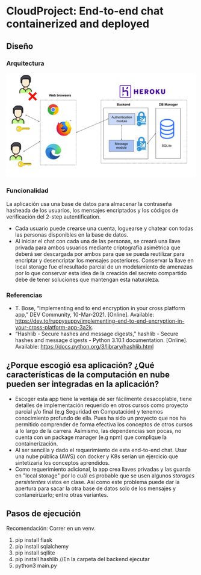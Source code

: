 # CloudProject: End-to-end chat containerized and deployed


## Diseño 
### Arquitectura
![Arquitectura PreCloudCourse](https://github.com/osoman2/CloudProject/blob/main/imgs/arquitecturaPreCloud.PNG)

### Funcionalidad
La aplicación usa una base de datos para almacenar la contraseña hasheada de los usuarios, los mensajes encriptados y los códigos de verificación del 2-step autentification. 
- Cada usuario puede crearse una cuenta, loguearse y chatear con todas las personas disponibles en la base de datos.
- Al iniciar el chat con cada una de las personas, se creará una llave privada para ambos usuarios mediante criptografía asimétrica que deberá ser descargada por ambos para que se pueda reutilizar para encriptar y desencriptar los mensajes posteriores. Conservar la llave en local storage fue el resultado parcial de un modelamiento de amenazas por lo que conservar esta idea de la creación del secreto compartido debe de tener soluciones que mantengan esta naturaleza.

### Referencias
- T. Bose, “Implementing end to end encryption in your cross platform app,” DEV Community, 10-Mar-2021. [Online]. Available: https://dev.to/ruppysuppy/implementing-end-to-end-encryption-in-your-cross-platform-app-3a2k. 
- “Hashlib - Secure hashes and message digests,” hashlib - Secure hashes and message digests - Python 3.10.1 documentation. [Online]. Available: https://docs.python.org/3/library/hashlib.html

## ¿Porque escogió esa aplicación? ¿Qué características de la computación en nube pueden ser integradas en la aplicación?
- Escoger esta app tiene la ventaja de ser fácilmente desacoplable, tiene detalles de implementación requerido en otros cursos como proyecto parcial y/o final (e.g Seguridad en Computación) y tenemos conocimiento profundo de ella. Pues ha sido un proyecto que nos ha permitido comprender de forma efectiva los conceptos de otros cursos a lo largo de la carrera. Asímismo, las dependencias son pocas, no cuenta con un package manager (e.g npm) que complique la containerización. 
- Al ser sencilla y dado el requerimiento de esta end-to-end chat. Usar una nube pública (AWS) con docker y K8s serían un ejercicio que sintetizaría los conceptos aprendidos.
- Como requerimiento adicional, la app crea llaves privadas y las guarda en "local storage" por lo cuál es probable que se usen algunos *storages persistentes* vistos en clase. Así como este problema puede dar la apertura para sacar la otra base de datos solo de los mensajes y contaneirizarlo; entre otras variantes.

## Pasos de ejecución
Recomendación: Correr en un venv.
1. pip install flask
2. pip install sqlalchemy
3. pip install sqllite
4. pip install hashlib
//En la carpeta del backend ejecutar
5. python3 main.py
